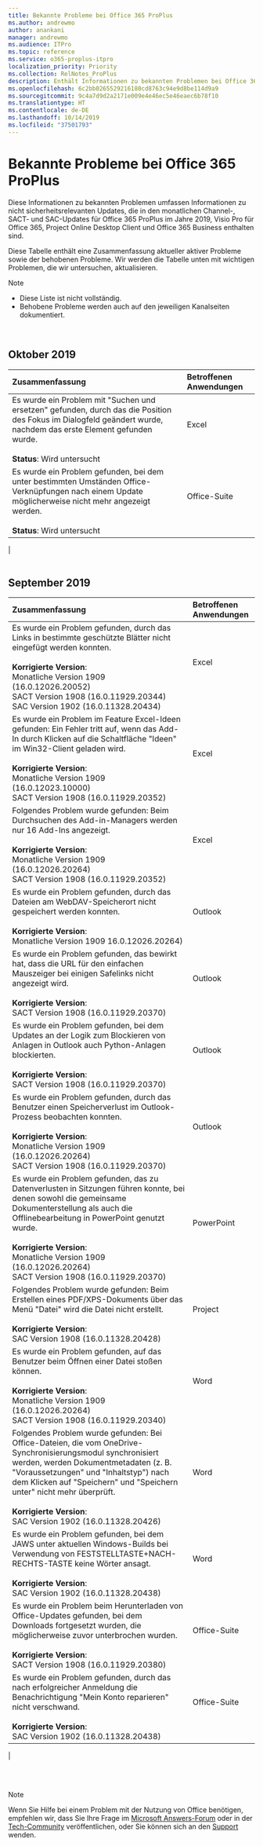 ```yaml
---
title: Bekannte Probleme bei Office 365 ProPlus
ms.author: andrewmo
author: anankani
manager: andrewmo
ms.audience: ITPro
ms.topic: reference
ms.service: o365-proplus-itpro
localization_priority: Priority
ms.collection: RelNotes_ProPlus
description: Enthält Informationen zu bekannten Problemen bei Office 365 ProPlus
ms.openlocfilehash: 6c2bb0265529216180cd8763c94e9d8be114d9a9
ms.sourcegitcommit: 9c4a7d9d2a2171e009e4e46ec5e46eaec6b78f10
ms.translationtype: HT
ms.contentlocale: de-DE
ms.lasthandoff: 10/14/2019
ms.locfileid: "37501793"
---
```

# <a name="office-365-proplus-known-issues"></a>Bekannte Probleme bei Office 365 ProPlus

Diese Informationen zu bekannten Problemen umfassen Informationen zu nicht sicherheitsrelevanten Updates, die in den monatlichen Channel-, SACT- und SAC-Updates für Office 365 ProPlus im Jahre 2019, Visio Pro für Office 365, Project Online Desktop Client und Office 365 Business enthalten sind.

Diese Tabelle enthält eine Zusammenfassung aktueller aktiver Probleme sowie der behobenen Probleme.  Wir werden die Tabelle unten mit wichtigen Problemen, die wir untersuchen, aktualisieren.

 > [!NOTE]
 >- Diese Liste ist nicht vollständig.
 >- Behobene Probleme werden auch auf den jeweiligen Kanalseiten dokumentiert.

<br>

## <a name="october-2019"></a>Oktober 2019

|Zusammenfassung|Betroffenen Anwendungen|
|:-------------------------------------------------------------------------------------|:---------------------|
|Es wurde ein Problem mit "Suchen und ersetzen" gefunden, durch das die Position des Fokus im Dialogfeld geändert wurde, nachdem das erste Element gefunden wurde. <br><br> **Status**: Wird untersucht|Excel<br><br>
|Es wurde ein Problem gefunden, bei dem unter bestimmten Umständen Office-Verknüpfungen nach einem Update möglicherweise nicht mehr angezeigt werden.  <br><br> **Status**: Wird untersucht|Office-Suite<br><br>
|
<br>
<br>

## <a name="september-2019"></a>September 2019

|Zusammenfassung|Betroffenen Anwendungen|
|:-------------------------------------------------------------------------------------|:---------------------|
|Es wurde ein Problem gefunden, durch das Links in bestimmte geschützte Blätter nicht eingefügt werden konnten. <br><br> **Korrigierte Version**: <br>Monatliche Version 1909 (16.0.12026.20052) <br> SACT Version 1908 (16.0.11929.20344) <br> SAC Version 1902  (16.0.11328.20434)|Excel<br><br>
|Es wurde ein Problem im Feature Excel-Ideen gefunden: Ein Fehler tritt auf, wenn das Add-In durch Klicken auf die Schaltfläche "Ideen" im Win32-Client geladen wird. <br><br> **Korrigierte Version**: <br>Monatliche Version 1909 (16.0.12023.10000) <br> SACT Version 1908 (16.0.11929.20352) <br>|Excel<br><br>
|Folgendes Problem wurde gefunden: Beim Durchsuchen des Add-in-Managers werden nur 16 Add-Ins angezeigt. <br><br>**Korrigierte Version**: <br>Monatliche Version 1909 (16.0.12026.20264) <br> SACT Version 1908 (16.0.11929.20352) <br>|Excel<br><br>
|Es wurde ein Problem gefunden, durch das Dateien am WebDAV-Speicherort nicht gespeichert werden konnten.<br><br>**Korrigierte Version**: <br>Monatliche Version 1909 16.0.12026.20264)|Outlook<br><br>
|Es wurde ein Problem gefunden, das bewirkt hat, dass die URL für den einfachen Mauszeiger bei einigen Safelinks nicht angezeigt wird.<br><br>**Korrigierte Version**: <br> SACT Version 1908 (16.0.11929.20370)|Outlook<br><br>
|Es wurde ein Problem gefunden, bei dem Updates an der Logik zum Blockieren von Anlagen in Outlook auch Python-Anlagen blockierten.<br><br>**Korrigierte Version**: <br>SACT Version 1908 (16.0.11929.20370)|Outlook<br><br>
|Es wurde ein Problem gefunden, durch das Benutzer einen Speicherverlust im Outlook-Prozess beobachten konnten.<br><br>**Korrigierte Version**: <br>Monatliche Version 1909 (16.0.12026.20264)<br> SACT Version 1908 (16.0.11929.20370)|Outlook<br><br>
|Es wurde ein Problem gefunden, das zu Datenverlusten in Sitzungen führen konnte, bei denen sowohl die gemeinsame Dokumenterstellung als auch die Offlinebearbeitung in PowerPoint genutzt wurde.<br><br>**Korrigierte Version**: <br>Monatliche Version 1909 (16.0.12026.20264)<br>SACT Version 1908 (16.0.11929.20370) |PowerPoint<br><br>
|Folgendes Problem wurde gefunden: Beim Erstellen eines PDF/XPS-Dokuments über das Menü "Datei" wird die Datei nicht erstellt. <br><br>**Korrigierte Version**: <br>SAC Version 1908 (16.0.11328.20428)|Project<br><br>
|Es wurde ein Problem gefunden, auf das Benutzer beim Öffnen einer Datei stoßen können.<br><br>**Korrigierte Version**: <br>Monatliche Version 1909 (16.0.12026.20264) <br> SACT Version 1908 (16.0.11929.20340)|Word<br><br>
|Folgendes Problem wurde gefunden: Bei Office-Dateien, die vom OneDrive-Synchronisierungsmodul synchronisiert werden, werden Dokumentmetadaten (z. B. "Voraussetzungen" und "Inhaltstyp") nach dem Klicken auf "Speichern" und "Speichern unter" nicht mehr überprüft.<br><br>**Korrigierte Version**: <br>SAC Version 1902 (16.0.11328.20426)|Word<br><br>
|Es wurde ein Problem gefunden, bei dem JAWS unter aktuellen Windows-Builds bei Verwendung von FESTSTELLTASTE+NACH-RECHTS-TASTE keine Wörter ansagt.<br><br>**Korrigierte Version**: <br>SAC Version 1902 (16.0.11328.20438)|Word<br><br>
|Es wurde ein Problem beim Herunterladen von Office-Updates gefunden, bei dem Downloads fortgesetzt wurden, die möglicherweise zuvor unterbrochen wurden.<br><br>**Korrigierte Version**: <br> SACT Version 1908 (16.0.11929.20380)|Office-Suite<br><br>
|Es wurde ein Problem gefunden, durch das nach erfolgreicher Anmeldung die Benachrichtigung "Mein Konto reparieren" nicht verschwand.<br><br>**Korrigierte Version**: <br>SAC Version 1902 (16.0.11328.20438)|Office-Suite<br><br>
|


<br>
<br>

> [!NOTE]
> Wenn Sie Hilfe bei einem Problem mit der Nutzung von Office benötigen, empfehlen wir, dass Sie Ihre Frage im [Microsoft Answers-Forum](https://answers.microsoft.com/) oder in der [Tech-Community](https://techcommunity.microsoft.com/) veröffentlichen, oder Sie können sich an den [Support](https://support.microsoft.com/contactus) wenden.
